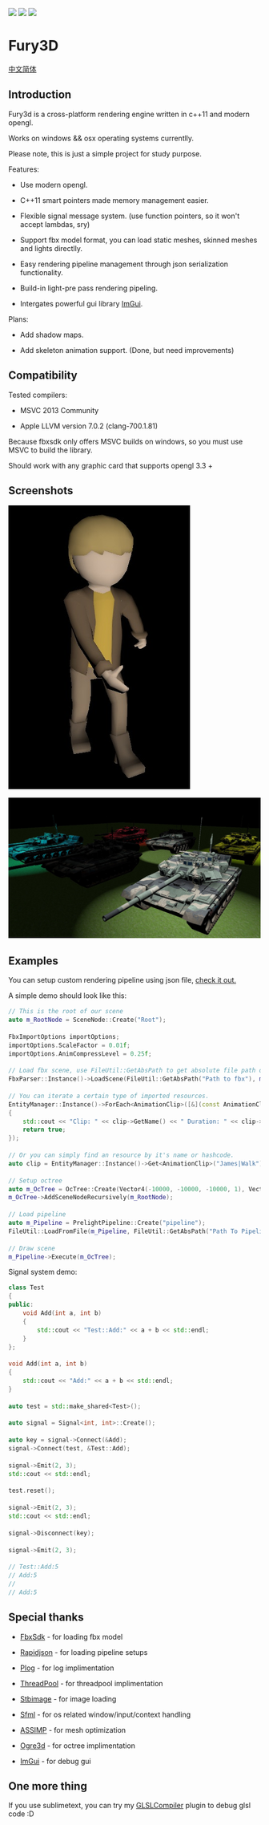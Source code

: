 ![](https://img.shields.io/badge/dev-v0.1.3-green.svg) ![](https://img.shields.io/badge/build-passing-green.svg) ![](https://img.shields.io/badge/license-MIT-blue.svg)

# Fury3D

[中文简体](README.ZH-CN.md)

## Introduction

Fury3d is a cross-platform rendering engine written in c++11 and modern opengl.

Works on windows && osx operating systems currentlly.

Please note, this is just a simple project for study purpose.

Features: 

* Use modern opengl.

* C++11 smart pointers made memory management easier.

* Flexible signal message system. (use function pointers, so it won't accept lambdas, sry)

* Support fbx model format, you can load static meshes, skinned meshes and lights directlly.

* Easy rendering pipeline management through json serialization functionality.

* Build-in light-pre pass rendering pipeling.

* Intergates powerful gui library [ImGui](https://github.com/ocornut/imgui).

Plans:

* Add shadow maps.

* Add skeleton animation support. (Done, but need improvements)

## Compatibility

Tested compilers: 

* MSVC 2013 Community

* Apple LLVM version 7.0.2 (clang-700.1.81)

Because fbxsdk only offers MSVC builds on windows, so you must use MSVC to build the library.

Should work with any graphic card that supports opengl 3.3 +

## Screenshots

![Skeleton Animation](screenshots/skinAnim.jpg)

![Dynamic Lighting](screenshots/dynamicLighting.jpg)

## Examples

You can setup custom rendering pipeline using json file, [check it out.](https://github.com/sindney/fury3d/blob/master/examples/bin/Resource/Pipeline/DefferedLighting.json)

A simple demo should look like this: 

~~~~~~~~~~cpp
// This is the root of our scene
auto m_RootNode = SceneNode::Create("Root");

FbxImportOptions importOptions;
importOptions.ScaleFactor = 0.01f;
importOptions.AnimCompressLevel = 0.25f;

// Load fbx scene, use FileUtil::GetAbsPath to get absolute file path on osx.
FbxParser::Instance()->LoadScene(FileUtil::GetAbsPath("Path to fbx"), m_RootNode, importOptions);

// You can iterate a certain type of imported resources.
EntityManager::Instance()->ForEach<AnimationClip>([&](const AnimationClip::Ptr &clip) -> bool
{
	std::cout << "Clip: " << clip->GetName() << " Duration: " << clip->GetDuration() << std::endl;
	return true;
});

// Or you can simply find an resource by it's name or hashcode.
auto clip = EntityManager::Instance()->Get<AnimationClip>("James|Walk");

// Setup octree
auto m_OcTree = OcTree::Create(Vector4(-10000, -10000, -10000, 1), Vector4(10000, 10000, 10000, 1), 2);
m_OcTree->AddSceneNodeRecursively(m_RootNode);

// Load pipeline
auto m_Pipeline = PrelightPipeline::Create("pipeline");
FileUtil::LoadFromFile(m_Pipeline, FileUtil::GetAbsPath("Path To Pipeline.json"));

// Draw scene
m_Pipeline->Execute(m_OcTree);
~~~~~~~~~~

Signal system demo: 

~~~~~~~~~~cpp
class Test
{
public:
	void Add(int a, int b)
	{
		std::cout << "Test::Add:" << a + b << std::endl;
	}
};

void Add(int a, int b)
{
	std::cout << "Add:" << a + b << std::endl;
}

auto test = std::make_shared<Test>();

auto signal = Signal<int, int>::Create();

auto key = signal->Connect(&Add);
signal->Connect(test, &Test::Add);

signal->Emit(2, 3);
std::cout << std::endl;

test.reset();

signal->Emit(2, 3);
std::cout << std::endl;

signal->Disconnect(key);

signal->Emit(2, 3);

// Test::Add:5
// Add:5
// 
// Add:5
~~~~~~~~~~

## Special thanks

* [FbxSdk](http://www.autodesk.com/products/fbx/overview) - for loading fbx model

* [Rapidjson](https://github.com/miloyip/rapidjson) - for loading pipeline setups

* [Plog](https://github.com/SergiusTheBest/plog) - for log implimentation

* [ThreadPool](https://github.com/progschj/ThreadPool) - for threadpool implimentation

* [Stbimage](https://github.com/nothings/stb) - for image loading

* [Sfml](http://www.sfml-dev.org) - for os related window/input/context handling

* [ASSIMP](https://github.com/assimp/assimp) - for mesh optimization

* [Ogre3d](http://www.ogre3d.org) - for octree implimentation

* [ImGui](https://github.com/ocornut/imgui) - for debug gui

## One more thing

If you use sublimetext, you can try my [GLSLCompiler](https://github.com/sindney/GLSLCompiler) plugin to debug glsl code :D
